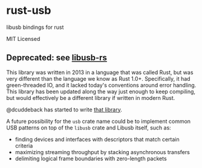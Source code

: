 rust-usb 
========================

libusb bindings for rust

MIT Licensed

## Deprecated: see [libusb-rs](https://github.com/dcuddeback/libusb-rs)

This library was written in 2013 in a language that was called Rust, but was very different than the language we know as Rust 1.0+. Specifically, it had green-threaded IO, and it lacked today's conventions around error handling. This library has been updated along the way just enough to keep compiling, but would effectively be a different library if written in modern Rust.

@dcuddeback has started to write [that library](https://github.com/dcuddeback/libusb-rs).

A future possibility for the `usb` crate name could be to implement common USB patterns on top of the `libusb` crate and Libusb itself, such as: 
  * finding devices and interfaces with descriptors that match certain criteria
  * maximizing streaming throughput by stacking asynchronous transfers
  * delimiting logical frame boundaries with zero-length packets
